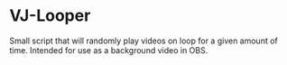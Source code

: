 # VJ-Looper
Small script that will randomly play videos on loop for a given amount of time.
Intended for use as a background video in OBS.